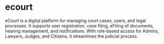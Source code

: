 # ecourt
eCourt is a digital platform for managing court cases, users, and legal processes. It supports user registration, case filing, eFiling of documents, hearing management, and notifications. With role-based access for Admins, Lawyers, Judges, and Citizens, it streamlines the judicial process.
